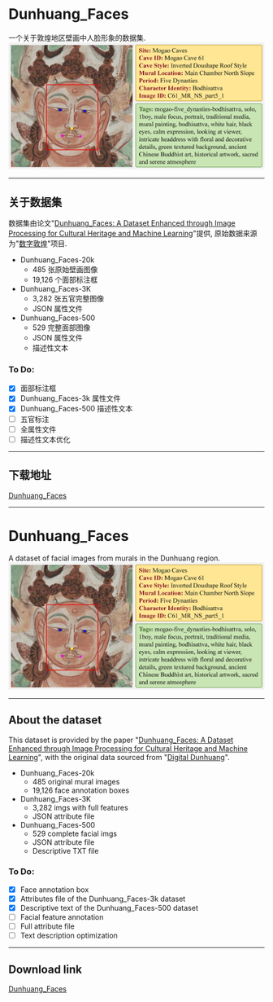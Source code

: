 # Dunhuang_Faces
一个关于敦煌地区壁画中人脸形象的数据集.
![Dunhuang_Faces](data.jpg)
***
## 关于数据集
数据集由论文"[Dunhuang_Faces: A Dataset Enhanced through Image Processing for Cultural Heritage and Machine Learning](
https://doi.org/10.18280/ts.420148)"提供, 原始数据来源为"[数字敦煌](https://www.e-dunhuang.com/)"项目.

- Dunhuang_Faces-20k
  - 485 张原始壁画图像
  - 19,126 个面部标注框
- Dunhuang_Faces-3K
  - 3,282 张五官完整图像
  - JSON 属性文件
- Dunhuang_Faces-500
  - 529 完整面部图像
  - JSON 属性文件
  - 描述性文本

### To Do:

  - [x] 面部标注框
  - [x] Dunhuang_Faces-3k 属性文件
  - [x] Dunhuang_Faces-500 描述性文本
  - [ ] 五官标注
  - [ ] 全属性文件
  - [ ] 描述性文本优化
***
## 下载地址
[Dunhuang_Faces](https://drive.google.com/drive/folders/16ohSYEPLvZyc2Qn7L3XjqUnW9tCuRgzc?usp=drive_link)
***
# Dunhuang_Faces
A dataset of facial images from murals in the Dunhuang region.
![Dunhuang_Faces](data.jpg)
***
## About the dataset
This dataset is provided by the paper "[Dunhuang_Faces: A Dataset Enhanced through Image Processing for Cultural Heritage and Machine Learning](
https://doi.org/10.18280/ts.420148)", with the original data sourced from "[Digital Dunhuang](https://www.e-dunhuang.com/)".

- Dunhuang_Faces-20k
  - 485 original mural images
  - 19,126 face annotation boxes
- Dunhuang_Faces-3K
  - 3,282 imgs with full features
  - JSON attribute file
- Dunhuang_Faces-500
  - 529 complete facial imgs
  - JSON attribute file
  - Descriptive TXT file

### To Do:

  - [x] Face annotation box
  - [x] Attributes file of the Dunhuang_Faces-3k dataset
  - [x] Descriptive text of the Dunhuang_Faces-500 dataset
  - [ ] Facial feature annotation
  - [ ] Full attribute file
  - [ ] Text description optimization
***
## Download link
[Dunhuang_Faces](https://drive.google.com/drive/folders/16ohSYEPLvZyc2Qn7L3XjqUnW9tCuRgzc?usp=drive_link)
